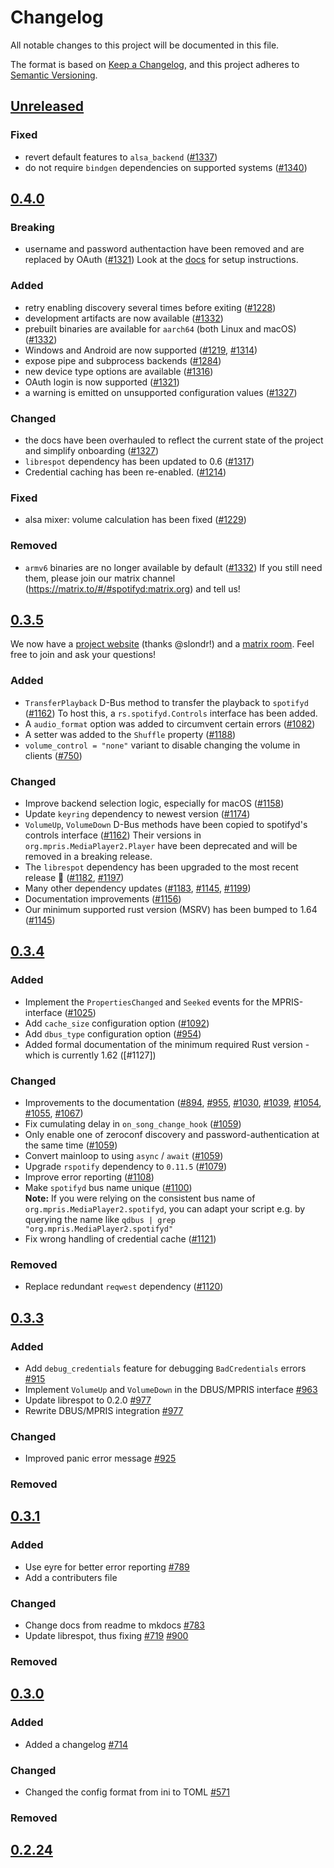 # Changelog
All notable changes to this project will be documented in this file.

The format is based on [Keep a Changelog](https://keepachangelog.com/en/1.0.0/),
and this project adheres to [Semantic Versioning](https://semver.org/spec/v2.0.0.html).

## [Unreleased]

### Fixed
- revert default features to `alsa_backend` ([#1337])
- do not require `bindgen` dependencies on supported systems ([#1340])

[#1337]: https://github.com/Spotifyd/spotifyd/pull/1337
[#1340]: https://github.com/Spotifyd/spotifyd/pull/1340

## [0.4.0]

### Breaking
- username and password authentaction have been removed and are replaced by OAuth ([#1321])
  Look at the [docs](https://docs.spotifyd.rs/) for setup instructions.

### Added
- retry enabling discovery several times before exiting ([#1228])
- development artifacts are now available ([#1332])
- prebuilt binaries are available for `aarch64` (both Linux and macOS) ([#1332])
- Windows and Android are now supported ([#1219], [#1314])
- expose pipe and subprocess backends ([#1284])
- new device type options are available ([#1316])
- OAuth login is now supported ([#1321])
- a warning is emitted on unsupported configuration values ([#1327])

### Changed
- the docs have been overhauled to reflect the current state of the project and simplify onboarding ([#1327])
- `librespot` dependency has been updated to 0.6 ([#1317])
- Credential caching has been re-enabled. ([#1214])

### Fixed
- alsa mixer: volume calculation has been fixed ([#1229])

### Removed
- `armv6` binaries are no longer available by default ([#1332])
  If you still need them, please join our matrix channel (https://matrix.to/#/#spotifyd:matrix.org) and tell us!

[#1214]: https://github.com/Spotifyd/spotifyd/pull/1214
[#1229]: https://github.com/Spotifyd/spotifyd/pull/1229
[#1228]: https://github.com/Spotifyd/spotifyd/pull/1228
[#1284]: https://github.com/Spotifyd/spotifyd/pull/1284
[#1219]: https://github.com/Spotifyd/spotifyd/pull/1219
[#1314]: https://github.com/Spotifyd/spotifyd/pull/1314
[#1316]: https://github.com/Spotifyd/spotifyd/pull/1316
[#1317]: https://github.com/Spotifyd/spotifyd/pull/1317
[#1321]: https://github.com/Spotifyd/spotifyd/pull/1321
[#1327]: https://github.com/Spotifyd/spotifyd/pull/1327
[#1332]: https://github.com/Spotifyd/spotifyd/pull/1332

## [0.3.5]

We now have a [project website](https://spotifyd.rs) (thanks @slondr!) and a [matrix room](https://matrix.to/#/#spotifyd:matrix.org).
Feel free to join and ask your questions!

### Added
- `TransferPlayback` D-Bus method to transfer the playback to `spotifyd` ([#1162])
  To host this, a `rs.spotifyd.Controls` interface has been added.
- A `audio_format` option was added to circumvent certain errors ([#1082])
- A setter was added to the `Shuffle` property ([#1188])
- `volume_control = "none"` variant to disable changing the volume in clients ([#750])
### Changed
- Improve backend selection logic, especially for macOS ([#1158])
- Update `keyring` dependency to newest version ([#1174])
- `VolumeUp`, `VolumeDown` D-Bus methods have been copied to spotifyd's controls interface ([#1162])
  Their versions in `org.mpris.MediaPlayer2.Player` have been deprecated and will be removed in a breaking release.
- The `librespot` dependency has been upgraded to the most recent release 🎉 ([#1182], [#1197])
- Many other dependency updates ([#1183], [#1145], [#1199])
- Documentation improvements ([#1156])
- Our minimum supported rust version (MSRV) has been bumped to 1.64 ([#1145])

[#750]: https://github.com/Spotifyd/spotifyd/pull/750
[#1082]: https://github.com/Spotifyd/spotifyd/pull/1082
[#1145]: https://github.com/Spotifyd/spotifyd/pull/1145
[#1156]: https://github.com/Spotifyd/spotifyd/pull/1156
[#1158]: https://github.com/Spotifyd/spotifyd/pull/1158
[#1162]: https://github.com/Spotifyd/spotifyd/pull/1162
[#1174]: https://github.com/Spotifyd/spotifyd/pull/1174
[#1182]: https://github.com/Spotifyd/spotifyd/pull/1182
[#1183]: https://github.com/Spotifyd/spotifyd/pull/1183
[#1188]: https://github.com/Spotifyd/spotifyd/pull/1188
[#1197]: https://github.com/Spotifyd/spotifyd/pull/1197
[#1199]: https://github.com/Spotifyd/spotifyd/pull/1199

## [0.3.4]
### Added 
- Implement the `PropertiesChanged` and `Seeked` events for the MPRIS-interface ([#1025])
- Add `cache_size` configuration option ([#1092])
- Add `dbus_type` configuration option ([#954])
- Added formal documentation of the minimum required Rust version - which is currently 1.62 ([#1127])
### Changed
- Improvements to the documentation ([#894], [#955], [#1030], [#1039], [#1054], [#1055], [#1067])
- Fix cumulating delay in `on_song_change_hook` ([#1059])
- Only enable one of zeroconf discovery and password-authentication at the same time ([#1059])
- Convert mainloop to using `async` / `await` ([#1059])
- Upgrade `rspotify` dependency to `0.11.5` ([#1079])
- Improve error reporting ([#1108])
- Make `spotifyd` bus name unique ([#1100])  
  **Note:** If you were relying on the consistent bus name of `org.mpris.MediaPlayer2.spotifyd`,
  you can adapt your script e.g. by querying the name like `qdbus | grep "org.mpris.MediaPlayer2.spotifyd"`
- Fix wrong handling of credential cache ([#1121])
### Removed
- Replace redundant `reqwest` dependency ([#1120])

[#894]: https://github.com/Spotifyd/spotifyd/pull/894
[#954]: https://github.com/Spotifyd/spotifyd/pull/954
[#955]: https://github.com/Spotifyd/spotifyd/pull/955
[#1025]: https://github.com/Spotifyd/spotifyd/pull/1025
[#1030]: https://github.com/Spotifyd/spotifyd/pull/1030
[#1039]: https://github.com/Spotifyd/spotifyd/pull/1039
[#1054]: https://github.com/Spotifyd/spotifyd/pull/1054
[#1055]: https://github.com/Spotifyd/spotifyd/pull/1055
[#1059]: https://github.com/Spotifyd/spotifyd/pull/1059
[#1067]: https://github.com/Spotifyd/spotifyd/pull/1067
[#1079]: https://github.com/Spotifyd/spotifyd/pull/1079
[#1092]: https://github.com/Spotifyd/spotifyd/pull/1092
[#1100]: https://github.com/Spotifyd/spotifyd/pull/1100
[#1108]: https://github.com/Spotifyd/spotifyd/pull/1108
[#1120]: https://github.com/Spotifyd/spotifyd/pull/1120
[#1121]: https://github.com/Spotifyd/spotifyd/pull/1120

## [0.3.3]
### Added 
- Add `debug_credentials` feature for debugging `BadCredentials` errors [#915]
- Implement `VolumeUp` and `VolumeDown` in the DBUS/MPRIS interface [#963]
- Update librespot to 0.2.0 [#977]
- Rewrite DBUS/MPRIS integration [#977]
### Changed
- Improved panic error message [#925]
### Removed

[#915]: https://github.com/Spotifyd/spotifyd/pull/915
[#925]: https://github.com/Spotifyd/spotifyd/pull/925
[#963]: https://github.com/Spotifyd/spotifyd/pull/963
[#977]: https://github.com/Spotifyd/spotifyd/pull/977

## [0.3.1]
### Added 
- Use eyre for better error reporting [#789]
- Add a contributers file

### Changed
- Change docs from readme to mkdocs [#783]
- Update librespot, thus fixing [#719] [#900]
### Removed

[#789]: https://github.com/Spotifyd/spotifyd/pull/789
[#783]: https://github.com/Spotifyd/spotifyd/pull/783
[#719]: https://github.com/Spotifyd/spotifyd/issues/719
[#900]: https://github.com/Spotifyd/spotifyd/pull/900
## [0.3.0]
### Added
- Added a changelog [#714]
### Changed
- Changed the config format from ini to TOML [#571]

[#571]: https://github.com/Spotifyd/spotifyd/pull/571
[#714]: https://github.com/Spotifyd/spotifyd/pull/714
### Removed

## [0.2.24]

[Unreleased]: https://github.com/Spotifyd/spotifyd/compare/v0.4.0...HEAD
[0.4.0]: https://github.com/Spotifyd/spotifyd/releases/tag/v0.4.0
[0.3.5]: https://github.com/Spotifyd/spotifyd/releases/tag/v0.3.5
[0.3.4]: https://github.com/Spotifyd/spotifyd/releases/tag/v0.3.4
[0.3.3]: https://github.com/Spotifyd/spotifyd/releases/tag/v0.3.3
[0.3.1]: https://github.com/Spotifyd/spotifyd/releases/tag/v0.3.1
[0.3.0]: https://github.com/Spotifyd/spotifyd/releases/tag/v0.3.0
[0.2.24]: https://github.com/Spotifyd/spotifyd/releases/tag/v0.2.24
